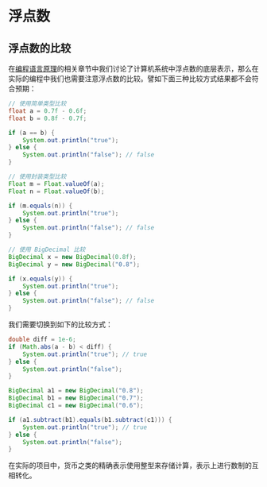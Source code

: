 # 浮点数

## 浮点数的比较

在[编程语言原理](https://ngte-pl.gitbook.io/i/?q=浮点数)的相关章节中我们讨论了计算机系统中浮点数的底层表示，那么在实际的编程中我们也需要注意浮点数的比较。譬如下面三种比较方式结果都不会符合预期：

```java
// 使用简单类型比较
float a = 0.7f - 0.6f;
float b = 0.8f - 0.7f;

if (a == b) {
    System.out.println("true");
} else {
    System.out.println("false"); // false
}

// 使用封装类型比较
Float m = Float.valueOf(a);
Float n = Float.valueOf(b);

if (m.equals(n)) {
    System.out.println("true");
} else {
    System.out.println("false"); // false
}

// 使用 BigDecimal 比较
BigDecimal x = new BigDecimal(0.8f);
BigDecimal y = new BigDecimal("0.8");

if (x.equals(y)) {
    System.out.println("true");
} else {
    System.out.println("false"); // false
}
```

我们需要切换到如下的比较方式：

```java
double diff = 1e-6;
if (Math.abs(a - b) < diff) {
    System.out.println("true"); // true
} else {
    System.out.println("false");
}

BigDecimal a1 = new BigDecimal("0.8");
BigDecimal b1 = new BigDecimal("0.7");
BigDecimal c1 = new BigDecimal("0.6");

if (a1.subtract(b1).equals(b1.subtract(c1))) {
    System.out.println("true"); // true
} else {
    System.out.println("false");
}
```

在实际的项目中，货币之类的精确表示使用整型来存储计算，表示上进行数制的互相转化。
